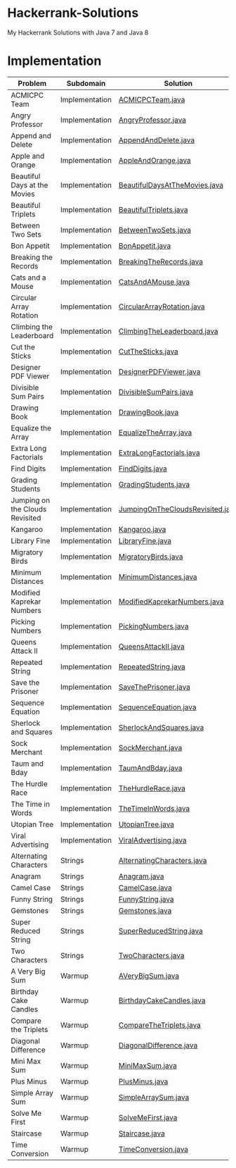 # Hackerrank-Solutions
My Hackerrank Solutions with Java 7 and Java 8

# Implementation

| Problem |Subdomain |Solution |
| --- |--- |--- |
| ACMICPC Team | Implementation | [ACMICPCTeam.java](/com.tartarjr.RowContent@74a14482) |
| Angry Professor | Implementation | [AngryProfessor.java](/com.tartarjr.RowContent@1540e19d) |
| Append and Delete | Implementation | [AppendAndDelete.java](/com.tartarjr.RowContent@677327b6) |
| Apple and Orange | Implementation | [AppleAndOrange.java](/com.tartarjr.RowContent@14ae5a5) |
| Beautiful Days at the Movies | Implementation | [BeautifulDaysAtTheMovies.java](/com.tartarjr.RowContent@7f31245a) |
| Beautiful Triplets | Implementation | [BeautifulTriplets.java](/com.tartarjr.RowContent@6d6f6e28) |
| Between Two Sets | Implementation | [BetweenTwoSets.java](/com.tartarjr.RowContent@135fbaa4) |
| Bon Appetit | Implementation | [BonAppetit.java](/com.tartarjr.RowContent@45ee12a7) |
| Breaking the Records | Implementation | [BreakingTheRecords.java](/com.tartarjr.RowContent@330bedb4) |
| Cats and a Mouse | Implementation | [CatsAndAMouse.java](/com.tartarjr.RowContent@2503dbd3) |
| Circular Array Rotation | Implementation | [CircularArrayRotation.java](/com.tartarjr.RowContent@4b67cf4d) |
| Climbing the Leaderboard | Implementation | [ClimbingTheLeaderboard.java](/com.tartarjr.RowContent@7ea987ac) |
| Cut the Sticks | Implementation | [CutTheSticks.java](/com.tartarjr.RowContent@12a3a380) |
| Designer PDF Viewer | Implementation | [DesignerPDFViewer.java](/com.tartarjr.RowContent@29453f44) |
| Divisible Sum Pairs | Implementation | [DivisibleSumPairs.java](/com.tartarjr.RowContent@5cad8086) |
| Drawing Book | Implementation | [DrawingBook.java](/com.tartarjr.RowContent@6e0be858) |
| Equalize the Array | Implementation | [EqualizeTheArray.java](/com.tartarjr.RowContent@61bbe9ba) |
| Extra Long Factorials | Implementation | [ExtraLongFactorials.java](/com.tartarjr.RowContent@610455d6) |
| Find Digits | Implementation | [FindDigits.java](/com.tartarjr.RowContent@511d50c0) |
| Grading Students | Implementation | [GradingStudents.java](/com.tartarjr.RowContent@60e53b93) |
| Jumping on the Clouds Revisited | Implementation | [JumpingOnTheCloudsRevisited.java](/com.tartarjr.RowContent@5e2de80c) |
| Kangaroo | Implementation | [Kangaroo.java](/com.tartarjr.RowContent@1d44bcfa) |
| Library Fine | Implementation | [LibraryFine.java](/com.tartarjr.RowContent@266474c2) |
| Migratory Birds | Implementation | [MigratoryBirds.java](/com.tartarjr.RowContent@6f94fa3e) |
| Minimum Distances | Implementation | [MinimumDistances.java](/com.tartarjr.RowContent@5e481248) |
| Modified Kaprekar Numbers | Implementation | [ModifiedKaprekarNumbers.java](/com.tartarjr.RowContent@66d3c617) |
| Picking Numbers | Implementation | [PickingNumbers.java](/com.tartarjr.RowContent@63947c6b) |
| Queens Attack II | Implementation | [QueensAttackII.java](/com.tartarjr.RowContent@2b193f2d) |
| Repeated String | Implementation | [RepeatedString.java](/com.tartarjr.RowContent@355da254) |
| Save the Prisoner | Implementation | [SaveThePrisoner.java](/com.tartarjr.RowContent@4dc63996) |
| Sequence Equation | Implementation | [SequenceEquation.java](/com.tartarjr.RowContent@d716361) |
| Sherlock and Squares | Implementation | [SherlockAndSquares.java](/com.tartarjr.RowContent@6ff3c5b5) |
| Sock Merchant | Implementation | [SockMerchant.java](/com.tartarjr.RowContent@3764951d) |
| Taum and Bday | Implementation | [TaumAndBday.java](/com.tartarjr.RowContent@4b1210ee) |
| The Hurdle Race | Implementation | [TheHurdleRace.java](/com.tartarjr.RowContent@4d7e1886) |
| The Time in Words | Implementation | [TheTimeInWords.java](/com.tartarjr.RowContent@3cd1a2f1) |
| Utopian Tree | Implementation | [UtopianTree.java](/com.tartarjr.RowContent@2f0e140b) |
| Viral Advertising | Implementation | [ViralAdvertising.java](/com.tartarjr.RowContent@7440e464) |
| Alternating Characters | Strings | [AlternatingCharacters.java](/com.tartarjr.RowContent@49476842) |
| Anagram | Strings | [Anagram.java](/com.tartarjr.RowContent@78308db1) |
| Camel Case | Strings | [CamelCase.java](/com.tartarjr.RowContent@27c170f0) |
| Funny String | Strings | [FunnyString.java](/com.tartarjr.RowContent@5451c3a8) |
| Gemstones | Strings | [Gemstones.java](/com.tartarjr.RowContent@2626b418) |
| Super Reduced String | Strings | [SuperReducedString.java](/com.tartarjr.RowContent@5a07e868) |
| Two Characters | Strings | [TwoCharacters.java](/com.tartarjr.RowContent@76ed5528) |
| A Very Big Sum | Warmup | [AVeryBigSum.java](/com.tartarjr.RowContent@2c7b84de) |
| Birthday Cake Candles | Warmup | [BirthdayCakeCandles.java](/com.tartarjr.RowContent@3fee733d) |
| Compare the Triplets | Warmup | [CompareTheTriplets.java](/com.tartarjr.RowContent@5acf9800) |
| Diagonal Difference | Warmup | [DiagonalDifference.java](/com.tartarjr.RowContent@4617c264) |
| Mini Max Sum | Warmup | [MiniMaxSum.java](/com.tartarjr.RowContent@36baf30c) |
| Plus Minus | Warmup | [PlusMinus.java](/com.tartarjr.RowContent@7a81197d) |
| Simple Array Sum | Warmup | [SimpleArraySum.java](/com.tartarjr.RowContent@5ca881b5) |
| Solve Me First | Warmup | [SolveMeFirst.java](/com.tartarjr.RowContent@24d46ca6) |
| Staircase | Warmup | [Staircase.java](/com.tartarjr.RowContent@4517d9a3) |
| Time Conversion | Warmup | [TimeConversion.java](/com.tartarjr.RowContent@372f7a8d) |




